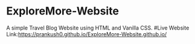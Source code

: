 # ExploreMore-Website
A simple Travel Blog Website using HTML and Vanilla CSS.
#Live Website Link:https://prankush0.github.io/ExploreMore-Website.github.io/
